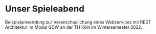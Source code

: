 # Unser Spieleabend

Beispielanwendung zur Veranschaulichung eines Webservices mit REST Architektur im Modul GDW an der TH Köln im Wintersemester 2022.
